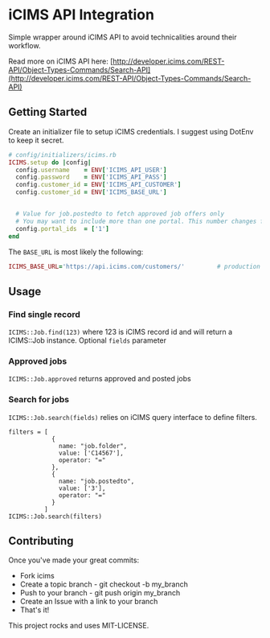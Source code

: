 # iCIMS API Integration

Simple wrapper around iCIMS API to avoid technicalities around their workflow.

Read more on iCIMS API here: [http://developer.icims.com/REST-API/Object-Types-Commands/Search-API](http://developer.icims.com/REST-API/Object-Types-Commands/Search-API)

## Getting Started

Create an initializer file to setup iCIMS credentials. I suggest using DotEnv to keep it secret.

```ruby
# config/initializers/icims.rb
ICIMS.setup do |config|
  config.username    = ENV['ICIMS_API_USER']
  config.password    = ENV['ICIMS_API_PASS']
  config.customer_id = ENV['ICIMS_API_CUSTOMER']
  config.customer_id = ENV['ICIMS_BASE_URL']


  # Value for job.postedto to fetch approved job offers only
  # You may want to include more than one portal. This number changes from one implementation to another.
  config.portal_ids  = ['1']
end
```

The `BASE_URL` is most likely the following:

```ruby
ICIMS_BASE_URL='https://api.icims.com/customers/'         # production and sandbox
```

## Usage

### Find single record

`ICIMS::Job.find(123)` where 123 is iCIMS record id and will return a ICIMS::Job instance.
Optional `fields` parameter

### Approved jobs

`ICIMS::Job.approved` returns approved and posted jobs

### Search for jobs

`ICIMS::Job.search(fields)` relies on iCIMS query interface to define filters.

```
filters = [
            {
              name: "job.folder",
              value: ['C14567'],
              operator: "="
            },
            {
              name: "job.postedto",
              value: ['3'],
              operator: "="
            }
          ]
ICIMS::Job.search(filters)
```

## Contributing

Once you've made your great commits:

- Fork icims
- Create a topic branch - git checkout -b my_branch
- Push to your branch - git push origin my_branch
- Create an Issue with a link to your branch
- That's it!


This project rocks and uses MIT-LICENSE.
